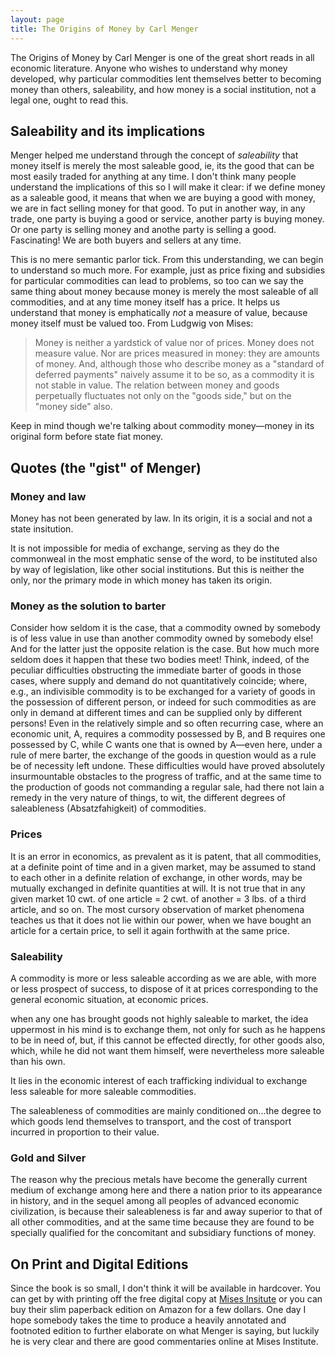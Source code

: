 ```yaml
---
layout: page
title: The Origins of Money by Carl Menger
---
```


The Origins of Money by Carl Menger is one of the great short reads in all economic literature. Anyone who wishes to understand why money developed, why particular commodities lent themselves better to becoming money than others, saleability, and how money is a social institution, not a legal one, ought to read this.

## Saleability and its implications

Menger helped me understand through the concept of *saleability* that money itself is merely the most saleable good, ie, its the good that can be most easily traded for anything at any time. I don't think many people understand the implications of this so I will make it clear: if we define money as a saleable good, it means that when we are buying a good with money, we are in fact selling money for that good. To put in another way, in any trade, one party is buying a good or service, another party is buying money. Or one party is selling money and anothe party is selling a good. Fascinating! We are both buyers and sellers at any time.

This is no mere semantic parlor tick. From this understanding, we can begin to understand so much more. For example, just as price fixing and subsidies for particular commodities can lead to problems, so too can we say the same thing about money because money is merely the most saleable of all commodities, and at any time money itself has a price. It helps us understand that money is emphatically *not* a measure of value, because money itself must be valued too. From Ludgwig von Mises:

>Money is neither a yardstick of value nor of prices. Money does not measure value. Nor are prices measured in money: they are amounts of money. And, although those who describe money as a "standard of deferred payments" naively assume it to be so, as a commodity it is not stable in value. The relation between money and goods perpetually fluctuates not only on the "goods side," but on the "money side" also.

Keep in mind though we're talking about commodity money—money in its original form before state fiat money.

## Quotes (the "gist" of Menger)

### Money and law

Money has not been generated by law. In its origin, it is a social and not a state insitution.

It is not impossible for media of exchange,
serving as they do the commonweal in the most
emphatic sense of the word, to be instituted also
by way of legislation, like other social institutions. But this is neither the only, nor the primary
mode in which money has taken its origin. 

### Money as the solution to barter

Consider how seldom it is
the case, that a commodity owned by somebody
is of less value in use than another commodity owned by somebody else! And for the latter just the opposite relation is the case. But how
much more seldom does it happen that these
two bodies meet! Think, indeed, of the peculiar
difficulties obstructing the immediate barter of
goods in those cases, where supply and demand
do not quantitatively coincide; where, e.g., an
indivisible commodity is to be exchanged for
a variety of goods in the possession of different person, or indeed for such commodities as
are only in demand at different times and can
be supplied only by different persons! Even
in the relatively simple and so often recurring case, where an economic unit, A, requires
a commodity possessed by B, and B requires
one possessed by C, while C wants one that is
owned by A—even here, under a rule of mere
barter, the exchange of the goods in question
would as a rule be of necessity left undone.
These difficulties would have proved absolutely insurmountable obstacles to the progress
of traffic, and at the same time to the production of goods not commanding a regular sale,
had there not lain a remedy in the very nature
of things, to wit, the different degrees of saleableness (Absatzfahigkeit) of commodities. 

### Prices

It is an error in economics, as prevalent as it is
patent, that all commodities, at a definite point
of time and in a given market, may be assumed
to stand to each other in a definite relation of
exchange, in other words, may be mutually
exchanged in definite quantities at will. It is
not true that in any given market 10 cwt. of one
article = 2 cwt. of another = 3 lbs. of a third
article, and so on. The most cursory observation
of market phenomena teaches us that it does not
lie within our power, when we have bought an
article for a certain price, to sell it again forthwith at the same price. 


### Saleability

 A commodity is more or less saleable according as we are able, with more
or less prospect of success, to dispose of it at
prices corresponding to the general economic
situation, at economic prices. 

when any one has brought goods
not highly saleable to market, the idea uppermost
in his mind is to exchange them, not only for
such as he happens to be in need of, but, if this
cannot be effected directly, for other goods also,
which, while he did not want them himself, were
nevertheless more saleable than his own. 

 It lies in the economic interest of each trafficking individual to exchange less
saleable for more saleable commodities. 

The saleableness of commodities are mainly conditioned on...the degree to which goods lend themselves to transport, and the cost of transport incurred in proportion to their value.

### Gold and Silver


The
reason why the precious metals have become the
generally current medium of exchange among
here and there a nation prior to its appearance
in history, and in the sequel among all peoples
of advanced economic civilization, is because
their saleableness is far and away superior to
that of all other commodities, and at the same
time because they are found to be specially
qualified for the concomitant and subsidiary
functions of money. 

## On Print and Digital Editions

Since the book is so small, I don't think it will be available in hardcover. You can get by with printing off the free digital copy at [Mises Insitute](https://cdn.mises.org/On%20the%20Origins%20of%20Money_5.pdf) or you can buy their slim paperback edition on Amazon for a few dollars. One day I hope somebody takes the time to produce a heavily annotated and footnoted edition to further elaborate on what Menger is saying, but luckily he is very clear and there are good commentaries online at Mises Institute.
